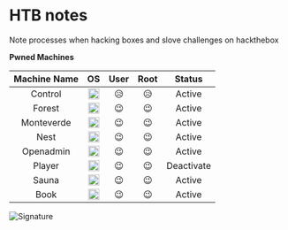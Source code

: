 # HTB notes
Note processes when hacking boxes and slove challenges on hackthebox

**Pwned Machines**

| Machine Name | OS                                                                            | User                    | Root                    | Status     |
| :---:        | :---:                                                                         | :---:                   | :---:                   | :---:      |
| Control      | <img src="https://www.hackthebox.eu/images/win.png" width="20" height="20">   | :disappointed_relieved: | :disappointed_relieved: | Active     |
| Forest       | <img src="https://www.hackthebox.eu/images/win.png" width="20" height="20">   | :wink:                  | :wink:                  | Active     |
| Monteverde   | <img src="https://www.hackthebox.eu/images/win.png" width="20" height="20">   | :wink:                  | :wink:                  | Active     |
| Nest         | <img src="https://www.hackthebox.eu/images/win.png" width="20" height="20">   | :wink:                  | :wink:                  | Active     |
| Openadmin    | <img src="https://www.hackthebox.eu/images/linux.png" width="20" height="20"> | :wink:                  | :wink:                  | Active     |
| Player       | <img src="https://www.hackthebox.eu/images/linux.png" width="20" height="20"> | :wink:                  | :wink:                  | Deactivate |
| Sauna        | <img src="https://www.hackthebox.eu/images/win.png" width="20" height="20">   | :wink:                  | :wink:                  | Active     |
| Book         | <img src="https://www.hackthebox.eu/images/linux.png" width="20" height="20"> | :wink:                  | :wink:                  | Active     |


![Signature](https://www.hackthebox.eu/badge/image/83903)
